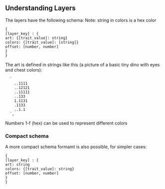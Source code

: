 ## Understanding Layers

The layers have the following schema:
Note: string in colors is a hex color

```
{
[layer_key] : {
art: {[trait_value]: string}
colors: {[trait_value]: [string]}
offset: [number, number]
}
}
```

The art is defined in strings like this (a picture of a basic tiny dino with eyes and chest colors):

      `
        ..1111
        ..12121
        ..11111
        ..133
        1.1131
        .1133
        ..1.1
      `,

Numbers 1-f (hex) can be used to represent different colors

### Compact schema

A more compact schema formamt is also possible, for simpler cases:

```
{
[layer_key] : {
art: string
colors: {[trait_value]: string}
offset: [number, number]
}
}
```
